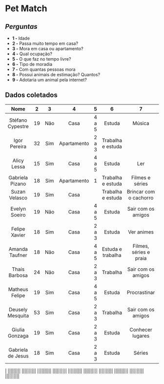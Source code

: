 # Pet Match

## ***Perguntas***
* **1 -** Idade
* **2 -** Passa muito tempo em casa?
* **3 -** Mora em casa ou apartamento?
* **4 -** Qual ocupação?
* **5 -** O que faz no tempo livre?
* **6 -** Tipo de moradia
* **7 -** Com quantas pessoas mora
* **8 -** Possui animais de estimação? Quantos?
* **9 -** Adotaria um animal pela internet?

## **Dados coletados**

| Nome              | 2   |  3  | 4           | 5       | 6                 | 7                      | 8   | 9        |
| :---------------: | :-: | :-: | :---------: | :-----: | :---------------: | :--------------------: | :-: | :------: |
| Stéfano Cypestre  | 19  | Não | Casa        | 4 a 5   | Estuda            | Música                 | Não | Adotaria |
| Igor Pereira      | 32  | Sim | Apartamento | 2 a 3   | Trabalha e estuda |                        | Não | Não      |
| Alicy Lessa       | 15  | Sim | Casa        | 4 a 5   | Estuda            | Ler                    | Não | Adotaria |
| Gabriela Pizano   | 18  | Sim | Apartamento | 1       | Trabalha e estuda | Filmes e séries        | 1   | Adoratia |
| Suzan Velasco     | 19  | Sim | Casa        |         | Trabalha e estuda | Brincar com o cachorro | 3   | Adotaria |
| Evelyn Soeiro     | 19  | Não | Casa        | 4 a 5   | Estuda            | Sair com os amigos     | 2   | Adotaria |
| Felipe Xavier     | 18  | Sim | Casa        | 2 a 3   | Estuda            | Ver animes             | 2   | Adotaria |
| Amanda Taufner    | 18  | Não | Casa        | 4 a 5   | Estuda e trabalha | Filmes, séries e praia | 4   | Adotaria |
| Thais Barbosa     | 24  | Não | Casa        | 2 a 3   | Trabalha          | Sair com os amigos     | Não | Não      |
| Matheus Felipe    | 19  | Sim | Casa        | 4 a 5   | Estuda            | Procrastinar           | 1   | Adotaia  |
| Deusely Mesquita  | 53  | Sim | Casa        | 2 a 3   | Trabalha          | Sair com os amigos     | 1   | Não      |
| Giulia Gonzaga    | 19  | Sim | Casa        | 2 a 3   | Estuda            | Conhecer lugares       | 1   | Não      |
| Gabriela de Jesus | 18  | Sim | Casa        | 2 a 3   | Estuda            | Séries                 | 2   | Adotaria |


| |||||||||
||||||||||
||||||||||
||||||||||
||||||||||
||||||||||
||||||||||
||||||||||
||||||||||
||||||||||




